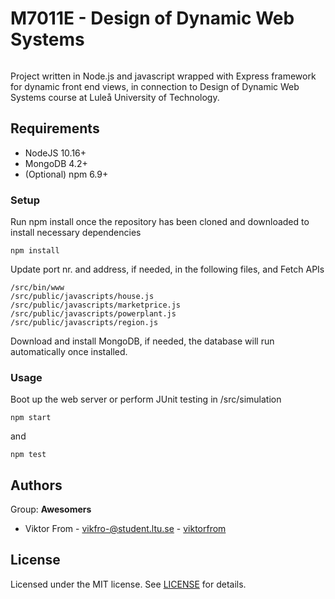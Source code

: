 # M7011E - Design of Dynamic Web Systems
###### 
Project written in Node.js and javascript wrapped with Express framework for dynamic front end views, in connection to Design of Dynamic Web Systems course at Luleå University of Technology.

## Requirements
* NodeJS 10.16+
* MongoDB 4.2+
* (Optional) npm 6.9+

### Setup
Run npm install once the repository has been cloned and downloaded to install necessary dependencies
```
npm install
```
Update port nr. and address, if needed, in the following files, and Fetch APIs
```
/src/bin/www
/src/public/javascripts/house.js
/src/public/javascripts/marketprice.js
/src/public/javascripts/powerplant.js
/src/public/javascripts/region.js
```
Download and install MongoDB, if needed, the database will run automatically once installed.
### Usage
Boot up the web server or perform JUnit testing in /src/simulation
```
npm start
```
and
```
npm test
```
## Authors
Group: **Awesomers**
* Viktor From - vikfro-@student.ltu.se - [viktorfrom](https://github.com/viktorfrom)

## License
Licensed under the MIT license. See [LICENSE](LICENSE) for details.